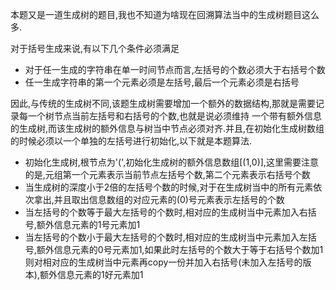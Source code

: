本题又是一道生成树的题目,我也不知道为啥现在回溯算法当中的生成树题目这么多.

对于括号生成来说,有以下几个条件必须满足
- 对于任一生成的字符串在单一时间节点而言,左括号的个数必须大于右括号个数
- 任一生成字符串的第一个元素必须是左括号,最后一个元素必须是右括号

因此,与传统的生成树不同,该题生成树需要增加一个额外的数据结构,那就是需要记录每一个树节点当前左括号和右括号的个数,也就是说必须维持
一个带有额外信息的生成树,而该生成树的额外信息与树当中节点必须对齐.并且,在初始化生成树数组的时候必须以一个单独的左括号进行初始化,以下就是本题算法.
- 初始化生成树,根节点为'(',初始化生成树的额外信息数组[(1,0)],这里需要注意的是,元组第一个元素表示当前节点左括号个数,第二个元素表示右括号个数
- 当生成树的深度小于2倍的左括号个数的时候,对于在生成树当中的所有元素依次拿出,并且取出信息数组的对应元素的(0)号元素表示左括号的个数
- 当左括号的个数等于最大左括号的个数时,相对应的生成树当中元素加入右括号,额外信息元素的1号元素加1
- 当左括号的个数小于最大左括号的个数时,相对应的生成树当中元素加入左括号,额外信息元素的0号元素加1,如果此时左括号的个数大于等于右括号个数加1
则对相对应的生成树当中元素再copy一份并加入右括号(未加入左括号的版本),额外信息元素的1好元素加1
